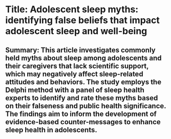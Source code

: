 # Title: Adolescent sleep myths: identifying false beliefs that impact adolescent sleep and well-being

## Summary: This article investigates commonly held myths about sleep among adolescents and their caregivers that lack scientific support, which may negatively affect sleep-related attitudes and behaviors. The study employs the Delphi method with a panel of sleep health experts to identify and rate these myths based on their falseness and public health significance. The findings aim to inform the development of evidence-based counter-messages to enhance sleep health in adolescents.